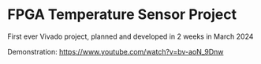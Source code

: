 # FPGA Temperature Sensor Project

First ever Vivado project, planned and developed in 2 weeks in March 2024

Demonstration:
https://www.youtube.com/watch?v=bv-aoN_9Dnw
